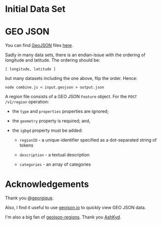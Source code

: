 # Initial Data Set

# GEO JSON
You can find [GeoJSON](https://geojson.org) files [here](https://github.com/georgique/world-geojson).

Sadly in many data sets,
there is an endian-issue with the ordering of longitude and latitude.
The ordering should be:

    [ longitude, latitude ]
    
but many datasets including the one above,
flip the order.
Hence:

    node combine.js < input.geojson > output.json

A region file consists of a GEO JSON `Feature` object.
For the `POST /v1/region` operation:

- the `type` and `properties` properties are ignored;

- the `geometry` property is required; and,

- the `igbgd` property must be added:

    - `regionID` - a unique-identifier specified as a dot-separated string of tokens
    
    - `description` - a textual description
    
    - `categories` - an array of categories


# Acknowledgements
Thank you [@georgique](https://github.com/georgique).

Also, I find it useful to use [geojson.io](http://geojson.io) to quickly view GEO JSON data.

I'm also a big fan of [geojson-regions](https://geojson-maps.ash.ms/).
Thank you [AshKyd](https://github.com/AshKyd).
